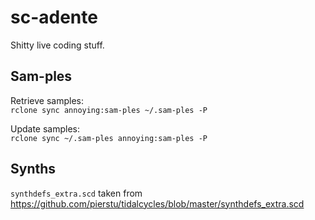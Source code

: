 # sc-adente
Shitty live coding stuff.

## Sam-ples
Retrieve samples:  
```rclone sync annoying:sam-ples ~/.sam-ples -P```

Update samples:  
```rclone sync ~/.sam-ples annoying:sam-ples -P```

## Synths
`synthdefs_extra.scd` taken from https://github.com/pierstu/tidalcycles/blob/master/synthdefs_extra.scd